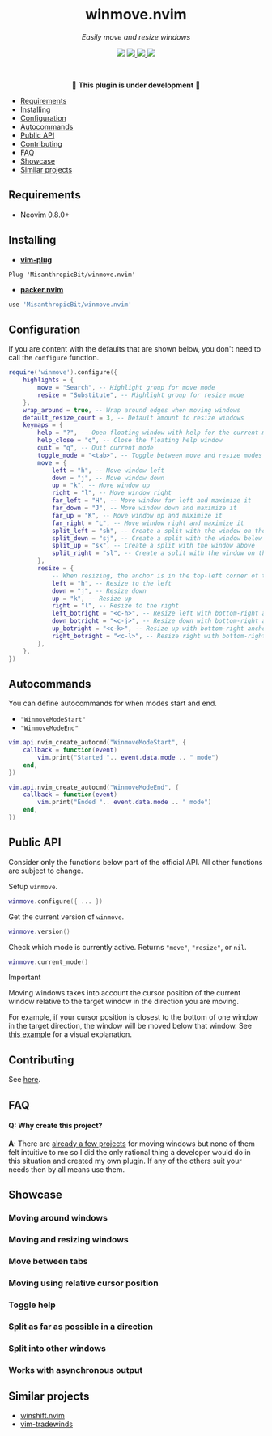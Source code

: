 <div align="center">
  <br />
  <h1>winmove.nvim</h1>
  <p><i>Easily move and resize windows</i></p>
  <p>
    <img src="https://img.shields.io/badge/version-0.1.0-blue?style=flat-square" />
    <a href="https://luarocks.org/modules/misanthropicbit/winmove.nvim">
        <img src="https://img.shields.io/luarocks/v/misanthropicbit/winmove.nvim?logo=lua&color=purple&style=flat-square" />
    </a>
    <a href="/.github/workflows/tests.yml">
        <img src="https://img.shields.io/github/actions/workflow/status/MisanthropicBit/winmove.nvim/tests.yml?branch=master&style=flat-square" />
    </a>
    <a href="/LICENSE">
        <img src="https://img.shields.io/github/license/MisanthropicBit/winmove.nvim?style=flat-square" />
    </a>
  </p>
  <br />
</div>

<!-- panvimdoc-ignore-start -->

<div align="center">

🚧 **This plugin is under development** 🚧

</div>

- [Requirements](#requirements)
- [Installing](#installing)
- [Configuration](#configuration)
- [Autocommands](#autocommands)
- [Public API](#public-api)
- [Contributing](#contributing)
- [FAQ](#faq)
- [Showcase](#showcase)
- [Similar projects](#similar-projects)

<!-- panvimdoc-ignore-end -->

## Requirements

* Neovim 0.8.0+

## Installing

* **[vim-plug](https://github.com/junegunn/vim-plug)**

```vim
Plug 'MisanthropicBit/winmove.nvim'
```

* **[packer.nvim](https://github.com/wbthomason/packer.nvim)**

```lua
use 'MisanthropicBit/winmove.nvim'
```

## Configuration

If you are content with the defaults that are shown below, you don't need to
call the `configure` function.

```lua
require('winmove').configure({
    highlights = {
        move = "Search", -- Highlight group for move mode
        resize = "Substitute", -- Highlight group for resize mode
    },
    wrap_around = true, -- Wrap around edges when moving windows
    default_resize_count = 3, -- Default amount to resize windows
    keymaps = {
        help = "?", -- Open floating window with help for the current mode
        help_close = "q", -- Close the floating help window
        quit = "q", -- Quit current mode
        toggle_mode = "<tab>", -- Toggle between move and resize modes
        move = {
            left = "h", -- Move window left
            down = "j", -- Move window down
            up = "k", -- Move window up
            right = "l", -- Move window right
            far_left = "H", -- Move window far left and maximize it
            far_down = "J", -- Move window down and maximize it
            far_up = "K", -- Move window up and maximize it
            far_right = "L", -- Move window right and maximize it
            split_left = "sh", -- Create a split with the window on the left
            split_down = "sj", -- Create a split with the window below
            split_up = "sk", -- Create a split with the window above
            split_right = "sl", -- Create a split with the window on the right
        },
        resize = {
            -- When resizing, the anchor is in the top-left corner of the window
            left = "h", -- Resize to the left
            down = "j", -- Resize down
            up = "k", -- Resize up
            right = "l", -- Resize to the right
            left_botright = "<c-h>", -- Resize left with bottom-right anchor
            down_botright = "<c-j>", -- Resize down with bottom-right anchor
            up_botright = "<c-k>", -- Resize up with bottom-right anchor
            right_botright = "<c-l>", -- Resize right with bottom-right anchor
        },
    },
})
```

## Autocommands

You can define autocommands for when modes start and end.

* `"WinmoveModeStart"`
* `"WinmoveModeEnd"`

```lua
vim.api.nvim_create_autocmd("WinmoveModeStart", {
    callback = function(event)
        vim.print("Started ".. event.data.mode .. " mode")
    end,
})

vim.api.nvim_create_autocmd("WinmoveModeEnd", {
    callback = function(event)
        vim.print("Ended ".. event.data.mode .. " mode")
    end,
})
```

## Public API

Consider only the functions below part of the official API. All other functions
are subject to change.

Setup `winmove`.

```lua
winmove.configure({ ... })
```

Get the current version of `winmove`.

```lua
winmove.version()
```

Check which mode is currently active. Returns `"move"`, `"resize"`, or `nil`.

```lua
winmove.current_mode()
```

> [!IMPORTANT]  
> Moving windows takes into account the cursor position of the current window
> relative to the target window in the direction you are moving.
>
> For example, if your cursor position is closest to the bottom of one window in
> the target direction, the window will be moved below that window. See
> [this example](#moving-using-relative-cursor-position) for a visual explanation.

## Contributing

See [here](/CONTRIBUTING.md).

## FAQ

#### **Q**: Why create this project?

**A**: There are [already a few projects](#similar-projects) for moving windows
but none of them felt intuitive to me so I did the only rational thing a
developer would do in this situation and created my own plugin. If any of the
others suit your needs then by all means use them.

## Showcase

### Moving around windows

### Moving and resizing windows

### Move between tabs

### Moving using relative cursor position

### Toggle help

### Split as far as possible in a direction

### Split into other windows

### Works with asynchronous output

## Similar projects

* [winshift.nvim](https://github.com/sindrets/winshift.nvim)
* [vim-tradewinds](https://github.com/andymass/vim-tradewinds)
